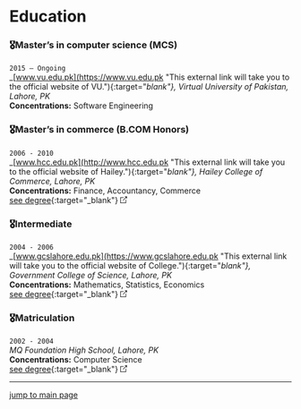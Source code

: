 # Education

### 🎖Master’s in computer science (MCS) 

`2015 – Ongoing`  
_[www.vu.edu.pk](https://www.vu.edu.pk "This external link will take you to the official website of VU."){:target="_blank"}, Virtual University of Pakistan, Lahore, PK_  
**Concentrations:** Software Engineering  

### 🎖Master’s in commerce (B.COM Honors)

`2006 - 2010`  
_[www.hcc.edu.pk](http://www.hcc.edu.pk "This external link will take you to the official website of Hailey."){:target="_blank"}, Hailey College of Commerce, Lahore, PK_  
**Concentrations:** Finance, Accountancy, Commerce  
[see degree](../education/assets/bachelor_abubakarriaz.jpg "see locally hosted degree image"){:target="_blank"} ![External Link](../assets/external_link_icon_12_12.png)

### 🎖Intermediate

`2004 - 2006`  
_[www.gcslahore.edu.pk](https://www.gcslahore.edu.pk "This external link will take you to the official website of College."){:target="_blank"}, Government College of Science, Lahore, PK_  
**Concentrations:** Mathematics, Statistics, Economics  
[see degree](../education/assets/intermediate_abubakarriaz.jpg "see locally hosted degree image"){:target="_blank"} ![External Link](../assets/external_link_icon_12_12.png)

### 🎖Matriculation

`2002 - 2004`  
_MQ Foundation High School, Lahore, PK_  
**Concentrations:** Computer Science  
[see degree](../education/assets/matriculation_abubakarriaz.jpg "see locally hosted degree image"){:target="_blank"} ![External Link](../assets/external_link_icon_12_12.png)

---
[jump to main page](https://mabubakarriaz.github.io "Go to main page")

